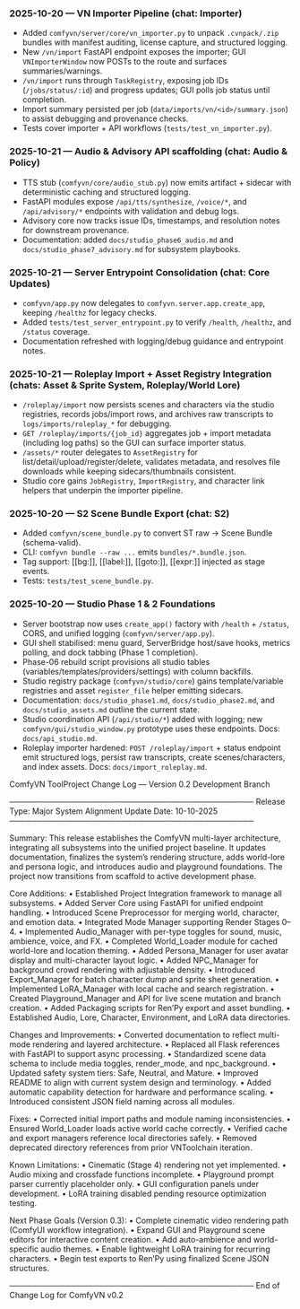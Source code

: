 ### 2025-10-20 — VN Importer Pipeline (chat: Importer)
- Added `comfyvn/server/core/vn_importer.py` to unpack `.cvnpack/.zip` bundles with manifest auditing, license capture, and structured logging.
- New `/vn/import` FastAPI endpoint exposes the importer; GUI `VNImporterWindow` now POSTs to the route and surfaces summaries/warnings.
- `/vn/import` runs through `TaskRegistry`, exposing job IDs (`/jobs/status/:id`) and progress updates; GUI polls job status until completion.
- Import summary persisted per job (`data/imports/vn/<id>/summary.json`) to assist debugging and provenance checks.
- Tests cover importer + API workflows (`tests/test_vn_importer.py`).

### 2025-10-21 — Audio & Advisory API scaffolding (chat: Audio & Policy)
- TTS stub (`comfyvn/core/audio_stub.py`) now emits artifact + sidecar with deterministic caching and structured logging.
- FastAPI modules expose `/api/tts/synthesize`, `/voice/*`, and `/api/advisory/*` endpoints with validation and debug logs.
- Advisory core now tracks issue IDs, timestamps, and resolution notes for downstream provenance.
- Documentation: added `docs/studio_phase6_audio.md` and `docs/studio_phase7_advisory.md` for subsystem playbooks.

### 2025-10-21 — Server Entrypoint Consolidation (chat: Core Updates)
- `comfyvn/app.py` now delegates to `comfyvn.server.app.create_app`, keeping `/healthz` for legacy checks.
- Added `tests/test_server_entrypoint.py` to verify `/health`, `/healthz`, and `/status` coverage.
- Documentation refreshed with logging/debug guidance and entrypoint notes.

### 2025-10-21 — Roleplay Import + Asset Registry Integration (chats: Asset & Sprite System, Roleplay/World Lore)
- `/roleplay/import` now persists scenes and characters via the studio registries, records jobs/import rows, and archives raw transcripts to `logs/imports/roleplay_*` for debugging.
- `GET /roleplay/imports/{job_id}` aggregates job + import metadata (including log paths) so the GUI can surface importer status.
- `/assets/*` router delegates to `AssetRegistry` for list/detail/upload/register/delete, validates metadata, and resolves file downloads while keeping sidecars/thumbnails consistent.
- Studio core gains `JobRegistry`, `ImportRegistry`, and character link helpers that underpin the importer pipeline.

### 2025-10-20 — S2 Scene Bundle Export (chat: S2)
- Added `comfyvn/scene_bundle.py` to convert ST raw → Scene Bundle (schema-valid).
- CLI: `comfyvn bundle --raw ...` emits `bundles/*.bundle.json`.
- Tag support: [[bg:]], [[label:]], [[goto:]], [[expr:]] injected as stage events.
- Tests: `tests/test_scene_bundle.py`.

### 2025-10-20 — Studio Phase 1 & 2 Foundations
- Server bootstrap now uses `create_app()` factory with `/health` + `/status`, CORS, and unified logging (`comfyvn/server/app.py`).
- GUI shell stabilised: menu guard, ServerBridge host/save hooks, metrics polling, and dock tabbing (Phase 1 completion).
- Phase-06 rebuild script provisions all studio tables (variables/templates/providers/settings) with column backfills.
- Studio registry package (`comfyvn/studio/core`) gains template/variable registries and asset `register_file` helper emitting sidecars.
- Documentation: `docs/studio_phase1.md`, `docs/studio_phase2.md`, and `docs/studio_assets.md` outline the current state.
- Studio coordination API (`/api/studio/*`) added with logging; new `comfyvn/gui/studio_window.py` prototype uses these endpoints. Docs: `docs/api_studio.md`.
- Roleplay importer hardened: `POST /roleplay/import` + status endpoint emit structured logs, persist raw transcripts, create scenes/characters, and index assets. Docs: `docs/import_roleplay.md`.



ComfyVN ToolProject
Change Log — Version 0.2 Development Branch

────────────────────────────────────────────
Release Type: Major System Alignment Update
Date: 10-10-2025
────────────────────────────────────────────

Summary:
This release establishes the ComfyVN multi-layer architecture, integrating all subsystems into the unified project baseline. It updates documentation, finalizes the system’s rendering structure, adds world-lore and persona logic, and introduces audio and playground foundations. The project now transitions from scaffold to active development phase.

Core Additions:
• Established Project Integration framework to manage all subsystems.
• Added Server Core using FastAPI for unified endpoint handling.
• Introduced Scene Preprocessor for merging world, character, and emotion data.
• Integrated Mode Manager supporting Render Stages 0–4.
• Implemented Audio_Manager with per-type toggles for sound, music, ambience, voice, and FX.
• Completed World_Loader module for cached world-lore and location theming.
• Added Persona_Manager for user avatar display and multi-character layout logic.
• Added NPC_Manager for background crowd rendering with adjustable density.
• Introduced Export_Manager for batch character dump and sprite sheet generation.
• Implemented LoRA_Manager with local cache and search registration.
• Created Playground_Manager and API for live scene mutation and branch creation.
• Added Packaging scripts for Ren’Py export and asset bundling.
• Established Audio, Lore, Character, Environment, and LoRA data directories.

Changes and Improvements:
• Converted documentation to reflect multi-mode rendering and layered architecture.
• Replaced all Flask references with FastAPI to support async processing.
• Standardized scene data schema to include media toggles, render_mode, and npc_background.
• Updated safety system tiers: Safe, Neutral, and Mature.
• Improved README to align with current system design and terminology.
• Added automatic capability detection for hardware and performance scaling.
• Introduced consistent JSON field naming across all modules.

Fixes:
• Corrected initial import paths and module naming inconsistencies.
• Ensured World_Loader loads active world cache correctly.
• Verified cache and export managers reference local directories safely.
• Removed deprecated directory references from prior VNToolchain iteration.

Known Limitations:
• Cinematic (Stage 4) rendering not yet implemented.
• Audio mixing and crossfade functions incomplete.
• Playground prompt parser currently placeholder only.
• GUI configuration panels under development.
• LoRA training disabled pending resource optimization testing.

Next Phase Goals (Version 0.3):
• Complete cinematic video rendering path (ComfyUI workflow integration).
• Expand GUI and Playground scene editors for interactive content creation.
• Add auto-ambience and world-specific audio themes.
• Enable lightweight LoRA training for recurring characters.
• Begin test exports to Ren’Py using finalized Scene JSON structures.

────────────────────────────────────────────
End of Change Log for ComfyVN v0.2

